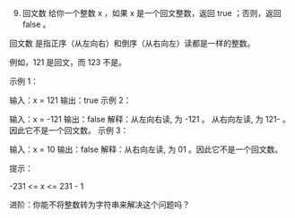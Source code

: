 9. 回文数
给你一个整数 x ，如果 x 是一个回文整数，返回 true ；否则，返回 false 。

回文数
是指正序（从左向右）和倒序（从右向左）读都是一样的整数。

例如，121 是回文，而 123 不是。


示例 1：

输入：x = 121
输出：true
示例 2：

输入：x = -121
输出：false
解释：从左向右读, 为 -121 。 从右向左读, 为 121- 。因此它不是一个回文数。
示例 3：

输入：x = 10
输出：false
解释：从右向左读, 为 01 。因此它不是一个回文数。


提示：

-231 <= x <= 231 - 1


进阶：你能不将整数转为字符串来解决这个问题吗？